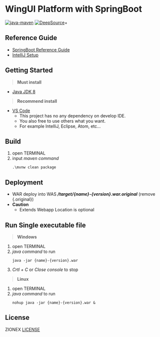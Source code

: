 # WingUI Platform with SpringBoot

[![java-maven](https://github.com/zionex/t3series-wingui/actions/workflows/maven.yml/badge.svg)](https://github.com/zionex/t3series-wingui/actions)
[![DeepSource](https://deepsource.io/gh/zionex/t3series-wingui.svg/?label=active+issues&show_trend=true&token=LVcHybosyFGhWq_Gaiooty7j)](https://deepsource.io/gh/zionex/t3series-wingui/?ref=repository-badge)+

## Reference Guide

* [SpringBoot Reference Guide](https://spring.io/projects/spring-boot#learn)
* [IntelliJ Setup](https://github.com/zionex/t3series-maven/blob/master/intellij-setup.md)

## Getting Started

>**Must install**

* [Java JDK 8](https://github.com/ojdkbuild/ojdkbuild)

>**Recommend install**
* [VS Code](https://code.visualstudio.com)
  - This project has no any dependency on develop IDE.
  - You also free to use others what you want.
  - For example IntelliJ, Eclipse, Atom, etc...

## Build

1. open TERMINAL
2. input *maven command*
   ```
   .\mvnw clean package
   ```

## Deployment

  * WAR deploy into WAS **_/target/{name}-{version}.war.original_** (remove {.original})
  * **Caution** 
    - Extends Webapp Location is optional

## Run Single executable file

>**Windows**
  1. open TERMINAL
  2. *java command* to run
     ```
     java -jar {name}-{version}.war
     ```
  3. *Crtl + C* or *Close console* to stop

>**Linux**
  1. open TERMINAL
  2. *java command* to run
     ```
     nohup java -jar {name}-{version}.war &
     ```

## License

ZIONEX [LICENSE](http://zionex.com/)